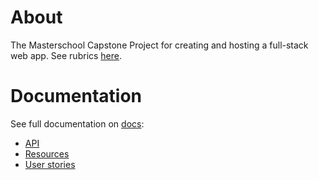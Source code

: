 # About
The Masterschool Capstone Project for creating and hosting a full-stack web app. See rubrics [here](https://masterschool.notion.site/Web-Capstone-Project-06f5167a6d9a436ab698da31d7f1eca9).

# Documentation
See full documentation on [docs](./docs):
- [API](./docs/api.md)
- [Resources](./docs/resources.md)
- [User stories](./docs/user_stories.md)